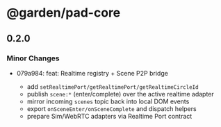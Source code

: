 # @garden/pad-core

## 0.2.0

### Minor Changes

- 079a984: feat: Realtime registry + Scene P2P bridge

  - add `setRealtimePort/getRealtimePort/getRealtimeCircleId`
  - publish `scene:*` (enter/complete) over the active realtime adapter
  - mirror incoming `scenes` topic back into local DOM events
  - export `onSceneEnter/onSceneComplete` and dispatch helpers
  - prepare Sim/WebRTC adapters via Realtime Port contract
